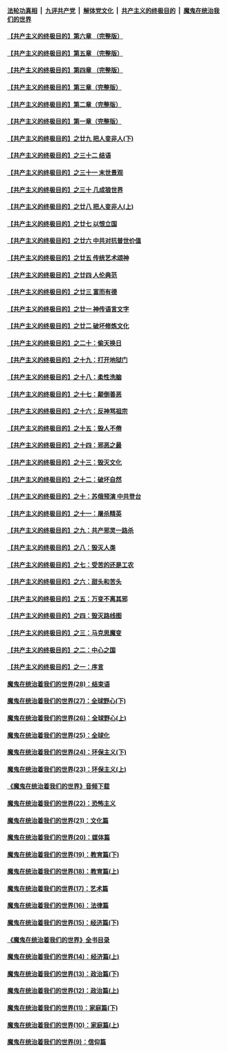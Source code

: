 ####  [法轮功真相](../../../../basic/blob/master/README.md?t=09130652) &nbsp;|&nbsp; [九评共产党](../../../../9ping.md/blob/master/README.md?t=09130652) &nbsp;|&nbsp; [解体党文化](../../../../jtdwh.md/blob/master/README.md?t=09130652)  &nbsp;|&nbsp; [共产主义的终极目的](../../../../gczydzjmd.md/blob/master/README.md?t=09130652) &nbsp;|&nbsp; [魔鬼在统治我们的世界](../../../../mgztzwmdsj.md/blob/master/README.md?t=09130652) 

#### [【共产主义的终极目的】第六章 （完整版）](../pages/nsc422/n11428913.md?t=09130652) 

#### [【共产主义的终极目的】第五章 （完整版）](../pages/nsc422/n11428912.md?t=09130652) 

#### [【共产主义的终极目的】第四章 （完整版）](../pages/nsc422/n11428907.md?t=09130652) 

#### [【共产主义的终极目的】第三章（完整版）](../pages/nsc422/n11428848.md?t=09130652) 

#### [【共产主义的终极目的】第二章（完整版）](../pages/nsc422/n11428831.md?t=09130652) 

#### [【共产主义的终极目的】第一章（完整版）](../pages/nsc422/n11417651.md?t=09130652) 

#### [【共产主义的终极目的】之廿九 把人变非人(下)](../pages/nsc422/n11344140.md?t=09130652) 

#### [【共产主义的终极目的】之三十二 结语](../pages/nsc422/n11360535.md?t=09130652) 

#### [【共产主义的终极目的】之三十一 末世景观](../pages/nsc422/n11351129.md?t=09130652) 

#### [【共产主义的终极目的】之三十 几成狼世界](../pages/nsc422/n11348280.md?t=09130652) 

#### [【共产主义的终极目的】之廿八 把人变非人(上)](../pages/nsc422/n11340492.md?t=09130652) 

#### [【共产主义的终极目的】之廿七 以恨立国](../pages/nsc422/n11336944.md?t=09130652) 

#### [【共产主义的终极目的】之廿六 中共对抗普世价值](../pages/nsc422/n11324785.md?t=09130652) 

#### [【共产主义的终极目的】之廿五 传统艺术颂神](../pages/nsc422/n11296396.md?t=09130652) 

#### [【共产主义的终极目的】之廿四 人伦典范](../pages/nsc422/n11296397.md?t=09130652) 

#### [【共产主义的终极目的】之廿三 富而有德](../pages/nsc422/n11283598.md?t=09130652) 

#### [【共产主义的终极目的】之廿一 神传语言文字](../pages/nsc422/n11263265.md?t=09130652) 

#### [【共产主义的终极目的】之廿二 破坏修炼文化](../pages/nsc422/n11245728.md?t=09130652) 

#### [【共产主义的终极目的】之二十：偷天换日](../pages/nsc422/n11238846.md?t=09130652) 

#### [【共产主义的终极目的】之十九：打开地狱门](../pages/nsc422/n11206376.md?t=09130652) 

#### [【共产主义的终极目的】之十八：柔性洗脑](../pages/nsc422/n11199994.md?t=09130652) 

#### [【共产主义的终极目的】之十七：颠倒善恶](../pages/nsc422/n11179782.md?t=09130652) 

#### [【共产主义的终极目的】之十六：反神骂祖宗](../pages/nsc422/n11166798.md?t=09130652) 

#### [【共产主义的终极目的】之十五：毁人不倦](../pages/nsc422/n11166792.md?t=09130652) 

#### [【共产主义的终极目的】之十四：邪恶之最](../pages/nsc422/n11150249.md?t=09130652) 

#### [【共产主义的终极目的】之十三：毁灭文化](../pages/nsc422/n11135227.md?t=09130652) 

#### [【共产主义的终极目的】之十二：破坏自然](../pages/nsc422/n11135214.md?t=09130652) 

#### [【共产主义的终极目的】之十：苏俄预演 中共登台](../pages/nsc422/n11118424.md?t=09130652) 

#### [【共产主义的终极目的】之十一：屠杀精英](../pages/nsc422/n11118442.md?t=09130652) 

#### [【共产主义的终极目的】之九：共产邪灵一路杀](../pages/nsc422/n11114139.md?t=09130652) 

#### [【共产主义的终极目的】之八：毁灭人类](../pages/nsc422/n11108503.md?t=09130652) 

#### [【共产主义的终极目的】之七：受苦的还是工农](../pages/nsc422/n11101809.md?t=09130652) 

#### [【共产主义的终极目的】之六：甜头和苦头](../pages/nsc422/n11096971.md?t=09130652) 

#### [【共产主义的终极目的】之五：万变不离其邪](../pages/nsc422/n11091285.md?t=09130652) 

#### [【共产主义的终极目的】之四：毁灭路线图](../pages/nsc422/n11086284.md?t=09130652) 

#### [【共产主义的终极目的】之三：马克思魔变](../pages/nsc422/n11061941.md?t=09130652) 

#### [【共产主义的终极目的】之二：中心之国](../pages/nsc422/n11047728.md?t=09130652) 

#### [【共产主义的终极目的】之一：序言](../pages/nsc422/n11086077.md?t=09130652) 

#### [魔鬼在统治着我们的世界(28)：结束语](../pages/nsc422/n10936246.md?t=09130652) 

#### [魔鬼在统治着我们的世界(27)：全球野心(下)](../pages/nsc422/n10928319.md?t=09130652) 

#### [魔鬼在统治着我们的世界(26)：全球野心(上)](../pages/nsc422/n10900318.md?t=09130652) 

#### [魔鬼在统治着我们的世界(25)：全球化](../pages/nsc422/n10788205.md?t=09130652) 

#### [魔鬼在统治着我们的世界(24)：环保主义(下)](../pages/nsc422/n10695307.md?t=09130652) 

#### [魔鬼在统治着我们的世界(23)：环保主义(上)](../pages/nsc422/n10688613.md?t=09130652) 

#### [《魔鬼在统治着我们的世界》音频下载](../pages/nsc422/n10635553.md?t=09130652) 

#### [魔鬼在统治着我们的世界(22)：恐怖主义](../pages/nsc422/n10614727.md?t=09130652) 

#### [魔鬼在统治着我们的世界(21)：文化篇](../pages/nsc422/n10597706.md?t=09130652) 

#### [魔鬼在统治着我们的世界(20)：媒体篇](../pages/nsc422/n10586579.md?t=09130652) 

#### [魔鬼在统治着我们的世界(19)：教育篇(下)](../pages/nsc422/n10564808.md?t=09130652) 

#### [魔鬼在统治着我们的世界(18)：教育篇(上)](../pages/nsc422/n10526970.md?t=09130652) 

#### [魔鬼在统治着我们的世界(17)：艺术篇](../pages/nsc422/n10499093.md?t=09130652) 

#### [魔鬼在统治着我们的世界(16)：法律篇](../pages/nsc422/n10485969.md?t=09130652) 

#### [魔鬼在统治着我们的世界(15)：经济篇(下)](../pages/nsc422/n10469975.md?t=09130652) 

#### [《魔鬼在统治着我们的世界》全书目录](../pages/nsc422/n10464261.md?t=09130652) 

#### [魔鬼在统治着我们的世界(14)：经济篇(上)](../pages/nsc422/n10457370.md?t=09130652) 

#### [魔鬼在统治着我们的世界(13)：政治篇(下)](../pages/nsc422/n10448270.md?t=09130652) 

#### [魔鬼在统治着我们的世界(12)：政治篇(上)](../pages/nsc422/n10444576.md?t=09130652) 

#### [魔鬼在统治着我们的世界(11)：家庭篇(下)](../pages/nsc422/n10440961.md?t=09130652) 

#### [魔鬼在统治着我们的世界(10)：家庭篇(上)](../pages/nsc422/n10435448.md?t=09130652) 

#### [魔鬼在统治着我们的世界(9)：信仰篇](../pages/nsc422/n10432159.md?t=09130652) 

